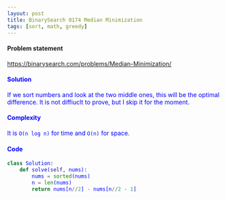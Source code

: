 ```yaml
---
layout: post
title: BinarySearch 0174 Median Minimization
tags: [sort, math, greedy]
---
```


#### Problem statement

<a href="https://binarysearch.com/problems/Median-Minimization/"> <font color = blue>https://binarysearch.com/problems/Median-Minimization/

#### Solution
If we sort numbers and look at the two middle ones, this will be the optimal difference. It is not diffiuclt to prove, but I skip it for the moment.

#### Complexity
It is `O(n log n)` for time and `O(n)` for space.

#### Code
```python
class Solution:
    def solve(self, nums):
        nums = sorted(nums)
        n = len(nums)
        return nums[n//2] - nums[n//2 - 1]
```
